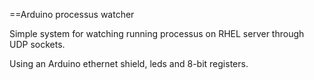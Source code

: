 ==Arduino processus watcher

Simple system for watching running processus on RHEL server through UDP sockets.

Using an Arduino ethernet shield, leds and 8-bit registers.